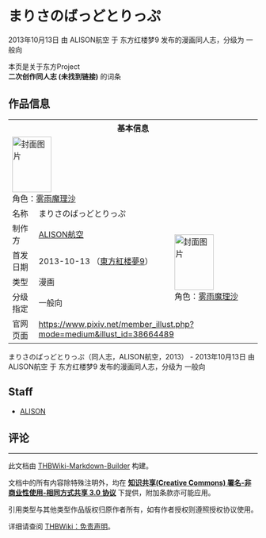 # まりさのばっどとりっぷ

<!-- source html: G:\repos\THBWiki-Markdown-Builder\THBWikiMarkdown\Temp\main\a\a7\ns0%3A%E3%81%BE%E3%82%8A%E3%81%95%E3%81%AE%E3%81%B0%E3%81%A3%E3%81%A9%E3%81%A8%E3%82%8A%E3%81%A3%E3%81%B7.html -->

2013年10月13日 由 ALISON航空 于 东方红楼梦9 发布的漫画同人志，分级为 一般向

本页是关于东方Project  
 **二次创作同人志 (未找到链接)** 的词条

## 作品信息

<table><tbody><tr><th colspan="3">基本信息</th></tr><tr><td class="cover-artwork-mobile" colspan="2"><a href="./文件-まりさのばっどとりっぷ封面.jpg.md" class="image" title="封面图片"><img alt="封面图片" src="https://upload.thwiki.cc/thumb/8/84/%E3%81%BE%E3%82%8A%E3%81%95%E3%81%AE%E3%81%B0%E3%81%A3%E3%81%A9%E3%81%A8%E3%82%8A%E3%81%A3%E3%81%B7%E5%B0%81%E9%9D%A2.jpg/79px-%E3%81%BE%E3%82%8A%E3%81%95%E3%81%AE%E3%81%B0%E3%81%A3%E3%81%A9%E3%81%A8%E3%82%8A%E3%81%A3%E3%81%B7%E5%B0%81%E9%9D%A2.jpg" decoding="async" loading="lazy" width="79" height="112" srcset="https://upload.thwiki.cc/thumb/8/84/%E3%81%BE%E3%82%8A%E3%81%95%E3%81%AE%E3%81%B0%E3%81%A3%E3%81%A9%E3%81%A8%E3%82%8A%E3%81%A3%E3%81%B7%E5%B0%81%E9%9D%A2.jpg/119px-%E3%81%BE%E3%82%8A%E3%81%95%E3%81%AE%E3%81%B0%E3%81%A3%E3%81%A9%E3%81%A8%E3%82%8A%E3%81%A3%E3%81%B7%E5%B0%81%E9%9D%A2.jpg 1.5x, https://upload.thwiki.cc/thumb/8/84/%E3%81%BE%E3%82%8A%E3%81%95%E3%81%AE%E3%81%B0%E3%81%A3%E3%81%A9%E3%81%A8%E3%82%8A%E3%81%A3%E3%81%B7%E5%B0%81%E9%9D%A2.jpg/159px-%E3%81%BE%E3%82%8A%E3%81%95%E3%81%AE%E3%81%B0%E3%81%A3%E3%81%A9%E3%81%A8%E3%82%8A%E3%81%A3%E3%81%B7%E5%B0%81%E9%9D%A2.jpg 2x" data-file-width="1100" data-file-height="1550"></a><div class="cover-char">角色：<a href="./雾雨魔理沙.md" title="雾雨魔理沙">雾雨魔理沙</a></div></td>
</tr><tr><td class="label">名称</td><td colspan="2"> まりさのばっどとりっぷ </td></tr><tr><td class="label">制作方</td><td><a href="./ALISON航空.md" title="ALISON航空">ALISON航空</a></td><td class="cover-artwork" rowspan="4" style="min-width:112px;"><a href="./文件-まりさのばっどとりっぷ封面.jpg.md" class="image" title="封面图片"><img alt="封面图片" src="https://upload.thwiki.cc/thumb/8/84/%E3%81%BE%E3%82%8A%E3%81%95%E3%81%AE%E3%81%B0%E3%81%A3%E3%81%A9%E3%81%A8%E3%82%8A%E3%81%A3%E3%81%B7%E5%B0%81%E9%9D%A2.jpg/79px-%E3%81%BE%E3%82%8A%E3%81%95%E3%81%AE%E3%81%B0%E3%81%A3%E3%81%A9%E3%81%A8%E3%82%8A%E3%81%A3%E3%81%B7%E5%B0%81%E9%9D%A2.jpg" decoding="async" loading="lazy" width="79" height="112" srcset="https://upload.thwiki.cc/thumb/8/84/%E3%81%BE%E3%82%8A%E3%81%95%E3%81%AE%E3%81%B0%E3%81%A3%E3%81%A9%E3%81%A8%E3%82%8A%E3%81%A3%E3%81%B7%E5%B0%81%E9%9D%A2.jpg/119px-%E3%81%BE%E3%82%8A%E3%81%95%E3%81%AE%E3%81%B0%E3%81%A3%E3%81%A9%E3%81%A8%E3%82%8A%E3%81%A3%E3%81%B7%E5%B0%81%E9%9D%A2.jpg 1.5x, https://upload.thwiki.cc/thumb/8/84/%E3%81%BE%E3%82%8A%E3%81%95%E3%81%AE%E3%81%B0%E3%81%A3%E3%81%A9%E3%81%A8%E3%82%8A%E3%81%A3%E3%81%B7%E5%B0%81%E9%9D%A2.jpg/159px-%E3%81%BE%E3%82%8A%E3%81%95%E3%81%AE%E3%81%B0%E3%81%A3%E3%81%A9%E3%81%A8%E3%82%8A%E3%81%A3%E3%81%B7%E5%B0%81%E9%9D%A2.jpg 2x" data-file-width="1100" data-file-height="1550"></a><div class="cover-char">角色：<a href="./雾雨魔理沙.md" title="雾雨魔理沙">雾雨魔理沙</a></div></td>
</tr><tr><td class="label">首发日期</td><td>2013-10-13&#160;（<a href="/展会作品列表?e=%E4%B8%9C%E6%96%B9%E7%BA%A2%E6%A5%BC%E6%A2%A6%239">東方紅楼夢9</a>）</td></tr><tr><td class="label">类型</td><td>漫画</td></tr><tr><td class="label">分级指定</td><td>一般向</td></tr>
<tr><td class="label">官网页面</td><td colspan="2"><a rel="nofollow" class="external free" href="https://www.pixiv.net/member_illust.php?mode=medium&amp;illust_id=38664489">https://www.pixiv.net/member_illust.php?mode=medium&amp;illust_id=38664489</a></td></tr></tbody></table>

まりさのばっどとりっぷ（同人志，ALISON航空，2013） - 2013年10月13日 由 ALISON航空 于 东方红楼梦9 发布的漫画同人志，分级为 一般向

## Staff
- [ALISON](./ALISON.md)


## 评论




---

此文档由 [THBWiki-Markdown-Builder](https://github.com/Delsin-Yu/THBWiki-Markdown-Builder) 构建。

文档中的所有内容除特殊注明外，均在 [**知识共享(Creative Commons) 署名-非商业性使用-相同方式共享 3.0 协议**](https://creativecommons.org/licenses/by-sa/3.0/deed.zh-hans) 下提供，附加条款亦可能应用。

引用类型与其他类型作品版权归原作者所有，如有作者授权则遵照授权协议使用。

详细请查阅 [THBWiki：免责声明](https://thbwiki.cc/THBWiki:%E5%85%8D%E8%B4%A3%E5%A3%B0%E6%98%8E)。


